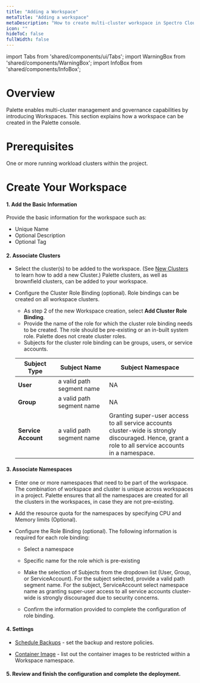 ```yaml
---
title: "Adding a Workspace"
metaTitle: "Adding a workspace"
metaDescription: "How to create multi-cluster workspace in Spectro Cloud"
icon: ""
hideToC: false
fullWidth: false
---
```


import Tabs from 'shared/components/ui/Tabs';
import WarningBox from 'shared/components/WarningBox';
import InfoBox from 'shared/components/InfoBox';



# Overview

Palette enables multi-cluster management and governance capabilities by introducing Workspaces. This section explains how a workspace can be created in the Palette console.

# Prerequisites

  One or more running workload clusters within the project.

# Create Your Workspace

#### 1. Add the Basic Information
Provide the basic information for the workspace such as:

* Unique Name
* Optional Description
* Optional Tag

#### 2. Associate Clusters

  * Select the cluster(s) to be added to the workspace. (See [ New Clusters](/clusters/new-clusters) to learn how to add a new Cluster.) Palette clusters, as well as brownfield clusters, can be added to your workspace.


  * Configure the Cluster Role Binding (optional). Role bindings can be created on all workspace clusters.
    - As step 2 of the new Workspace creation, select **Add Cluster Role Binding**.
    - Provide the name of the role for which the cluster role binding needs to be created. The role should be pre-existing or an in-built system role. Palette does not create cluster roles.  
    - Subjects for the cluster role binding can be groups, users, or service accounts.

    | **Subject Type** | **Subject Name**              | **Subject Namespace**                                                                                                                                |
    | ---------------- | ------------------------- | ------------------------------------------------------------------------------------------------------------------------------------------ |
    | **User**         | a valid path segment name | NA                                                                                                                                         |
    | **Group**            | a valid path segment name | NA                                                                                                                                         |
    | **Service Account**  | a valid path segment name | Granting super-user access to all service accounts <br /> cluster-wide is strongly discouraged. Hence, grant a <br /> role to all service accounts in a namespace. |

  
#### 3. Associate Namespaces
  
* Enter one or more namespaces that need to be part of the workspace. The combination of workspace and cluster is unique across workspaces in a project.   Palette ensures that all the namespaces are created for all the clusters in the workspaces, in case they are not pre-existing.


* Add the resource quota for the namespaces by specifying CPU and Memory limits (Optional).


* Configure the Role Binding (optional). The following information is required for each role binding:
   * Select a namespace
   * Specific name for the role which is pre-existing
   * Make the selection of Subjects from the dropdown list (User, Group, or ServiceAccount). For the subject selected, provide a valid path segment name. For the subject, ServiceAccount select namespace name as granting super-user access to all service accounts cluster-wide is strongly discouraged due to security concerns.

  
   * Confirm the information provided to complete the configuration of role binding.
  
#### 4. Settings


* [Schedule Backups](/clusters/cluster-management/backup-restore#createaworkspacebackup) - set the backup and restore policies.
    
* [Container Image](/workspace/workload-features#restrictedcontainerimages) - list out the container images to be restricted within a Workspace namespace.

#### 5. Review and finish the configuration and complete the deployment.


